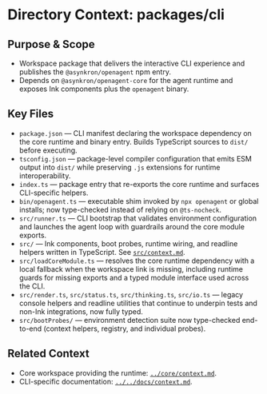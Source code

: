 # Directory Context: packages/cli

## Purpose & Scope

- Workspace package that delivers the interactive CLI experience and publishes the `@asynkron/openagent` npm entry.
- Depends on `@asynkron/openagent-core` for the agent runtime and exposes Ink components plus the `openagent` binary.

## Key Files

- `package.json` — CLI manifest declaring the workspace dependency on the core runtime and binary entry. Builds TypeScript sources to `dist/` before executing.
- `tsconfig.json` — package-level compiler configuration that emits ESM output into `dist/` while preserving `.js` extensions for runtime interoperability.
- `index.ts` — package entry that re-exports the core runtime and surfaces CLI-specific helpers.
- `bin/openagent.ts` — executable shim invoked by `npx openagent` or global installs; now type-checked instead of relying on `@ts-nocheck`.
- `src/runner.ts` — CLI bootstrap that validates environment configuration and launches the agent loop with guardrails around the core module exports.
- `src/` — Ink components, boot probes, runtime wiring, and readline helpers written in TypeScript. See [`src/context.md`](src/context.md).
- `src/loadCoreModule.ts` — resolves the core runtime dependency with a local fallback when the workspace link is missing, including runtime guards for missing exports and a typed module interface used across the CLI.
- `src/render.ts`, `src/status.ts`, `src/thinking.ts`, `src/io.ts` — legacy console helpers and readline utilities that continue to underpin tests and non-Ink integrations, now fully typed.
- `src/bootProbes/` — environment detection suite now type-checked end-to-end (context helpers, registry, and individual probes).

## Related Context

- Core workspace providing the runtime: [`../core/context.md`](../core/context.md).
- CLI-specific documentation: [`../../docs/context.md`](../../docs/context.md).
